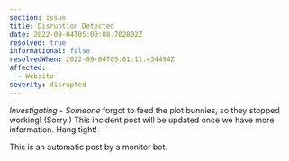 ```yaml
---
section: issue
title: Disruption Detected
date: 2022-09-04T05:00:08.702802Z
resolved: true
informational: false
resolvedWhen: 2022-09-04T05:01:11.434494Z
affected:
  - Website
severity: disrupted
---
```

*Investigating* - _Someone_ forgot to feed the plot bunnies, so they stopped working! (Sorry.) This incident post will be updated once we have more information. Hang tight!

This is an automatic post by a monitor bot.
        